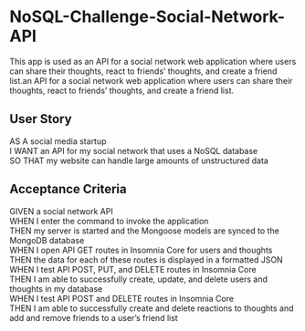 # NoSQL-Challenge-Social-Network-API

This app is used as an API for a social network web application where users can share their thoughts, react to friends’ thoughts, and create a friend list.an API for a social network web application where users can share their thoughts, react to friends’ thoughts, and create a friend list.

## User Story

AS A social media startup<br>
I WANT an API for my social network that uses a NoSQL database<br>
SO THAT my website can handle large amounts of unstructured data<br>

## Acceptance Criteria

GIVEN a social network API<br>
WHEN I enter the command to invoke the application<br>
THEN my server is started and the Mongoose models are synced to the MongoDB database<br>
WHEN I open API GET routes in Insomnia Core for users and thoughts<br>
THEN the data for each of these routes is displayed in a formatted JSON<br>
WHEN I test API POST, PUT, and DELETE routes in Insomnia Core<br>
THEN I am able to successfully create, update, and delete users and thoughts in my database<br>
WHEN I test API POST and DELETE routes in Insomnia Core<br>
THEN I am able to successfully create and delete reactions to thoughts and add and remove friends to a user’s friend list<br>
